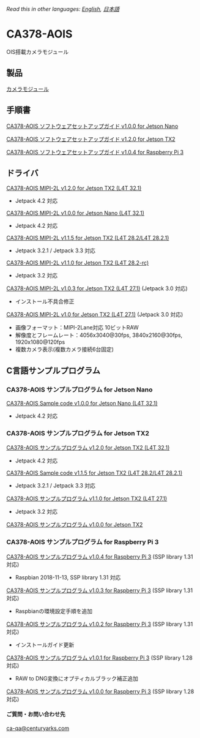 *Read this in other languages: [English](README.md), [日本語](README.ja.md)*

# CA378-AOIS

OIS搭載カメラモジュール

## 製品

[カメラモジュール](https://www.centuryarks.com/products/sensor/cm)

## 手順書
[CA378-AOIS ソフトウェアセットアップガイド v1.0.0 for Jetson Nano](/JetsonNano)

[CA378-AOIS ソフトウェアセットアップガイド v1.2.0 for Jetson TX2](/JetsonTX2)

[CA378-AOIS ソフトウェアセットアップガイド v1.0.4 for Raspberry Pi 3](/Raspi3)

## ドライバ

[CA378-AOIS MIPI-2L v1.2.0 for Jetson TX2 (L4T 32.1)](https://github.com/centuryarks/CA378-AOIS/releases/download/JSX2_v1.2.0_L4T32.1(Jetpack4.2)/CA378_2L_v1.2.0_L4T32.1_src_build.tar.gz)
- Jetpack 4.2 対応

[CA378-AOIS MIPI-2L v1.0.0 for Jetson Nano (L4T 32.1)](https://github.com/centuryarks/CA378-AOIS/releases/download/JSNano_v1.0.0_L4T32.1(Jetpack4.2)/CA378_v1.0.0_Jetpack4.2_Nano_src_build.tar.gz)
- Jetpack 4.2 対応

[CA378-AOIS MIPI-2L v1.1.5 for Jetson TX2 (L4T 28.2/L4T 28.2.1)](https://github.com/centuryarks/CA378-AOIS/releases/download/JSX2_v1.1.5_L4T28.2.1(Jetpack3.3)/CA378_2L_v1.1.5_L4T28.2.1_src_build.tar.gz)
- Jetpack 3.2.1 / Jetpack 3.3 対応

[CA378-AOIS MIPI-2L v1.1.0 for Jetson TX2 (L4T 28.2-rc)](https://github.com/centuryarks/CA378-AOIS/releases/download/JSX2_v1.1.5_L4T28.2(Jetpack3.2.1)/CA378_2L_v1.1.5_L4T28.2_src_build.tar.gz)
- Jetpack 3.2 対応

[CA378-AOIS MIPI-2L v1.0.3 for Jetson TX2 (L4T 27.1)](https://github.com/centuryarks/CA378-AOIS/releases/download/v1.0.3/CA378_2L_v1.0.3_L4T27.1.tar.gz)
(Jetpack 3.0 対応)
- インストール不具合修正

[CA378-AOIS MIPI-2L v1.0 for Jetson TX2 (L4T 27.1)](https://github.com/centuryarks/CA378-AOIS/releases/download/v1.0/CA378_2L_v1.0_L4T27.1.tar.gz)
(Jetpack 3.0 対応)
- 画像フォーマット：MIPI-2Lane対応 10ビットRAW
- 解像度とフレームレート：4056x3040@30fps, 3840x2160@30fps, 1920x1080@120fps
- 複数カメラ表示(複数カメラ接続6台固定)

## C言語サンプルプログラム
### CA378-AOIS サンプルプログラム for Jetson Nano

[CA378-AOIS Sample code v1.0.0 for Jetson Nano (L4T 32.1)](https://github.com/centuryarks/Sample/releases/download/JSNano_v1.0.0_L4T32.1(Jetpack4.2)/demo_v1.0.0_nano.tar.gz)
- Jetpack 4.2 対応

### CA378-AOIS サンプルプログラム for Jetson TX2

[CA378-AOIS サンプルプログラム v1.2.0 for Jetson TX2 (L4T 32.1)](https://github.com/centuryarks/Sample/releases/download/v1.2.0/demo_v1.2.0_tx2.tar.gz)
- Jetpack 4.2 対応

[CA378-AOIS Sample code v1.1.5 for Jetson TX2 (L4T 28.2/L4T 28.2.1)](https://github.com/centuryarks/Sample/releases/download/JSX2_v1.1.5(Jetpack3.2.1%2FJetpack3.3)/demo_v1.1.5_tx2.tar.gz)
- Jetpack 3.2.1 / Jetpack 3.3 対応

[CA378-AOIS サンプルプログラム v1.1.0 for Jetson TX2 (L4T 27.1)](https://github.com/centuryarks/Sample/releases/download/v1.1.0/demo_v1.1.0_tx2.tar.gz)
- Jetpack 3.2 対応

[CA378-AOIS サンプルプログラム v1.0.0 for Jetson TX2](https://github.com/centuryarks/Sample/releases/download/v1.0/demo_v1.0.0_tx2.tar.gz)

### CA378-AOIS サンプルプログラム for Raspberry Pi 3
[CA378-AOIS サンプルプログラム v1.0.4 for Raspberry Pi 3](https://github.com/centuryarks/Sample/releases/download/v1.0.4/demo_v1.0.4_pi3.tar.gz)
(SSP library 1.31 対応)
- Raspbian 2018-11-13, SSP library 1.31 対応

[CA378-AOIS サンプルプログラム v1.0.3 for Raspberry Pi 3](https://github.com/centuryarks/Sample/releases/download/v1.0.3/demo_v1.0.3_pi3.tar.gz)
(SSP library 1.31 対応)
- Raspbianの環境設定手順を追加

[CA378-AOIS サンプルプログラム v1.0.2 for Raspberry Pi 3](https://github.com/centuryarks/Sample/releases/download/v1.0.2/demo_v1.0.2_pi3.tar.gz)
(SSP library 1.31 対応)
- インストールガイド更新

[CA378-AOIS サンプルプログラム v1.0.1 for Raspberry Pi 3](https://github.com/centuryarks/Sample/releases/download/v1.0.1/demo_v1.0.1_pi3.tar.gz)
(SSP library 1.28 対応)
- RAW to DNG変換にオプティカルブラック補正追加

[CA378-AOIS サンプルプログラム v1.0.0 for Raspberry Pi 3](https://github.com/centuryarks/Sample/releases/download/v1.0/demo_v1.0.0_pi3.tar.gz)
(SSP library 1.28 対応)

#### ご質問・お問い合わせ先
ca-qa@centuryarks.com
